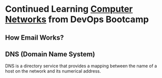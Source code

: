 # Continued Learning [Computer Networks](https://www.youtube.com/watch?v=IPvYjXCsTg8) from DevOps Bootcamp

## How Email Works?

## DNS (Domain Name System)
DNS is a directory service that provides a mapping between the name of a host on the network and its numerical address. <br/>
